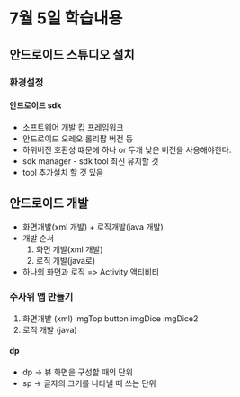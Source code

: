 # 7월 5일 학습내용
## 안드로이드 스튜디오 설치
### 환경설정
#### 안드로이드 sdk
- 소프트웨어 개발 킵 프레임워크
- 안드로이드 오레오 롤리팝 버전 등
- 하위버전 호환성 떄문에 하나 or 두개 낮은 버전을 사용해야한다.
- sdk manager - sdk tool 최신 유지할 것
- tool 추가설치 할 것 있음

## 안드로이드 개발
- 화면개발(xml 개발) + 로직개발(java 개발)
- 개발 순서
  1. 화면 개발(xml 개발)
  2. 로직 개발(java로)
- 하나의 화면과 로직 => Activity 액티비티


### 주사위 앱 만들기
1. 화면개발 (xml)
imgTop
button
imgDice
imgDice2
2. 로직 개발 (java)


#### dp
- dp -> 뷰 화면을 구성할 때의 단위
- sp -> 글자의 크기를 나타낼 때 쓰는 단위


